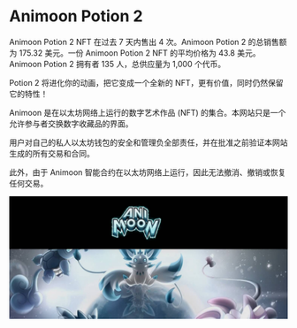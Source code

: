 # Animoon Potion 2

Animoon Potion 2 NFT 在过去 7 天内售出 4 次。Animoon Potion 2 的总销售额为 175.32 美元。一份 Animoon Potion 2 NFT 的平均价格为 43.8 美元。Animoon Potion 2 拥有者 135 人，总供应量为 1,000 个代币。

Potion 2 将进化你的动画，把它变成一个全新的 NFT，更有价值，同时仍然保留它的特性！

Animoon 是在以太坊网络上运行的数字艺术作品 (NFT) 的集合。本网站只是一个允许参与者交换数字收藏品的界面。

 用户对自己的私人以太坊钱包的安全和管理负全部责任，并在批准之前验证本网站生成的所有交易和合同。

此外，由于 Animoon 智能合约在以太坊网络上运行，因此无法撤消、撤销或恢复任何交易。

![1661258698977](1661258698977.jpg)
